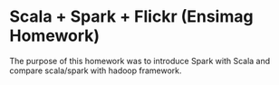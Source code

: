 # Scala + Spark + Flickr (Ensimag Homework)

The purpose of this homework was to introduce Spark with Scala and compare scala/spark with hadoop framework. 
